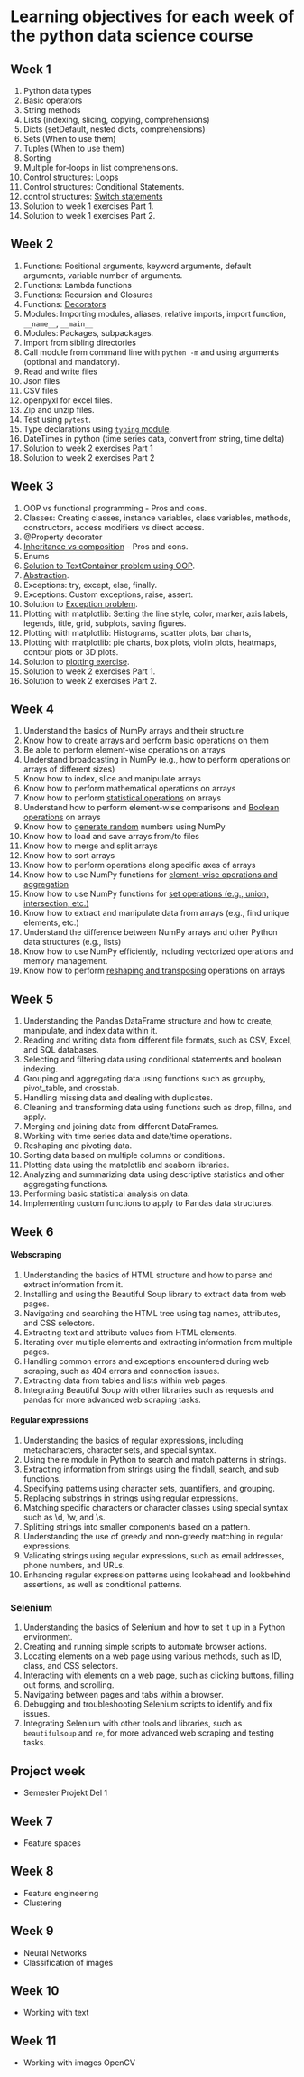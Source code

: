 # Learning objectives for each week of the python data science course

## Week 1

1. Python data types
2. Basic operators
3. String methods
4. Lists (indexing, slicing, copying, comprehensions)
5. Dicts (setDefault, nested dicts, comprehensions)
6. Sets (When to use them)
7. Tuples (When to use them)
8. Sorting
9. Multiple for-loops in list comprehensions.
10. Control structures: Loops
11. Control structures: Conditional Statements.
12. control structures: [Switch statements](https://www.freecodecamp.org/news/python-switch-statement-switch-case-example/)
13. Solution to week 1 exercises Part 1.
14. Solution to week 1 exercises Part 2.

## Week 2

1. Functions: Positional arguments, keyword arguments, default arguments, variable number of arguments.
2. Functions: Lambda functions
3. Functions: Recursion and Closures
4. Functions: [Decorators](https://www.programiz.com/python-programming/decorator)
5. Modules: Importing modules, aliases, relative imports, import function, `__name__`, `__main__` 
6. Modules: Packages, subpackages.
7. Import from sibling directories
8. Call module from command line with `python -m` and using arguments (optional and mandatory).
9. Read and write files
10. Json files
11. CSV files
12. openpyxl for excel files.
13. Zip and unzip files.
14. Test using `pytest`.
15. Type declarations using [`typing` module](https://docs.python.org/3/library/typing.html). 
16. DateTimes in python (time series data, convert from string, time delta)
17. Solution to week 2 exercises Part 1
18. Solution to week 2 exercises Part 2

## Week 3

1. OOP vs functional programming - Pros and cons.
2. Classes: Creating classes, instance variables, class variables, methods, constructors, access modifiers vs direct access.
3. @Property decorator
4. [Inheritance vs composition](https://realpython.com/inheritance-composition-python/) - Pros and cons.
5. Enums
6. [Solution to TextContainer problem using OOP](03-1&#32;Object-oriented&#32;Programming.ipynb#ex).
7. [Abstraction](https://www.javatpoint.com/abstraction-in-python).
8. Exceptions: try, except, else, finally.
9. Exceptions: Custom exceptions, raise, assert.
10. Solution to [Exception problem](03-2&#32;Exceptions.ipynb#ex).
11. Plotting with matplotlib: Setting the line style, color, marker, axis labels, legends, title, grid, subplots, saving figures.
12. Plotting with matplotlib: Histograms, scatter plots, bar charts, 
13. Plotting with matplotlib: pie charts, box plots, violin plots, heatmaps, contour plots or 3D plots.
14. Solution to [plotting exercise](03-3&#32;Plotting.ipynb#ex).
15. Solution to week 2 exercises Part 1.
16. Solution to week 2 exercises Part 2.

## Week 4

1. Understand the basics of NumPy arrays and their structure
2. Know how to create arrays and perform basic operations on them
3. Be able to perform element-wise operations on arrays
4. Understand broadcasting in NumPy (e.g., how to perform operations on arrays of different sizes)
5. Know how to index, slice and manipulate arrays
6. Know how to perform mathematical operations on arrays 
8. Know how to perform [statistical operations](https://data-flair.training/blogs/numpy-statistical-functions/) on arrays
9. Understand how to perform element-wise comparisons and [Boolean operations](http://www.math.buffalo.edu/~badzioch/MTH337/PT/PT-boolean_numpy_arrays/PT-boolean_numpy_arrays.html) on arrays
10. Know how to [generate random](https://www.w3schools.com/python/numpy/numpy_random.asp) numbers using NumPy
11. Know how to load and save arrays from/to files
12. Know how to merge and split arrays
1. Know how to sort arrays
1. Know how to perform operations along specific axes of arrays
1. Know how to use NumPy functions for [element-wise operations and aggregation](https://www.tutorialgateway.org/python-numpy-aggregate-functions/)
1. Know how to use NumPy functions for [set operations (e.g., union, intersection, etc.)](https://www.w3schools.com/python/numpy/numpy_ufunc_set_operations.asp)
1. Know how to extract and manipulate data from arrays (e.g., find unique elements, etc.)
1. Understand the difference between NumPy arrays and other Python data structures (e.g., lists)
1. Know how to use NumPy efficiently, including vectorized operations and memory management.
1. Know how to perform [reshaping and transposing](https://machinelearningknowledge.ai/numpy-shape-numpy-reshape-and-numpy-transpose-in-python/) operations on arrays

## Week 5

1. Understanding the Pandas DataFrame structure and how to create, manipulate, and index data within it.
2. Reading and writing data from different file formats, such as CSV, Excel, and SQL databases.
3. Selecting and filtering data using conditional statements and boolean indexing.
4. Grouping and aggregating data using functions such as groupby, pivot_table, and crosstab.
5. Handling missing data and dealing with duplicates.
6. Cleaning and transforming data using functions such as drop, fillna, and apply.
7. Merging and joining data from different DataFrames.
8. Working with time series data and date/time operations.
9. Reshaping and pivoting data.
10. Sorting data based on multiple columns or conditions.
11. Plotting data using the matplotlib and seaborn libraries.
12. Analyzing and summarizing data using descriptive statistics and other aggregating functions.
13. Performing basic statistical analysis on data.
14. Implementing custom functions to apply to Pandas data structures.

## Week 6

#### Webscraping

1. Understanding the basics of HTML structure and how to parse and extract information from it.
2. Installing and using the Beautiful Soup library to extract data from web pages.
3. Navigating and searching the HTML tree using tag names, attributes, and CSS selectors.
4. Extracting text and attribute values from HTML elements.
5. Iterating over multiple elements and extracting information from multiple pages.
6. Handling common errors and exceptions encountered during web scraping, such as 404 errors and connection issues.
7. Extracting data from tables and lists within web pages.
8. Integrating Beautiful Soup with other libraries such as requests and pandas for more advanced web scraping tasks.

#### Regular expressions

1. Understanding the basics of regular expressions, including metacharacters, character sets, and special syntax.
2. Using the re module in Python to search and match patterns in strings.
3. Extracting information from strings using the findall, search, and sub functions.
4. Specifying patterns using character sets, quantifiers, and grouping.
5. Replacing substrings in strings using regular expressions.
6. Matching specific characters or character classes using special syntax such as \d, \w, and \s.
7. Splitting strings into smaller components based on a pattern.
8. Understanding the use of greedy and non-greedy matching in regular expressions.
9. Validating strings using regular expressions, such as email addresses, phone numbers, and URLs.
10. Enhancing regular expression patterns using lookahead and lookbehind assertions, as well as conditional patterns.

### Selenium

1. Understanding the basics of Selenium and how to set it up in a Python environment.
1. Creating and running simple scripts to automate browser actions.
1. Locating elements on a web page using various methods, such as ID, class, and CSS selectors.
1. Interacting with elements on a web page, such as clicking buttons, filling out forms, and scrolling.
1. Navigating between pages and tabs within a browser.
1. Debugging and troubleshooting Selenium scripts to identify and fix issues.
1. Integrating Selenium with other tools and libraries, such as `beautifulsoup` and `re`, for more advanced web scraping and testing tasks.

## Project week 

- Semester Projekt Del 1

## Week 7

- Feature spaces

## Week 8

- Feature engineering
- Clustering

## Week 9

- Neural Networks
- Classification of images

## Week 10

- Working with text

## Week 11

- Working with images OpenCV
